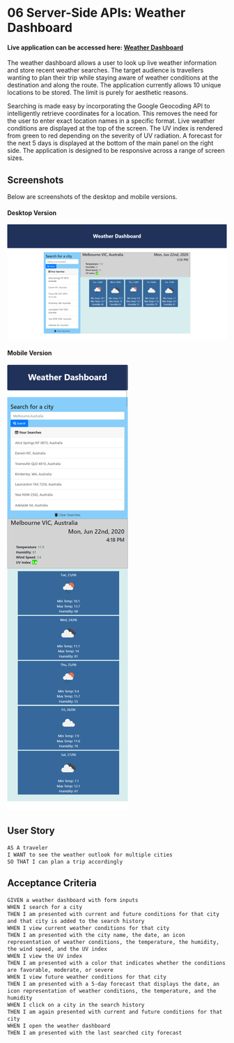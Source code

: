 # 06 Server-Side APIs: Weather Dashboard

#### Live application can be accessed here: [Weather Dashboard](https://bdcoelho.github.io/Weather-Dashboard/ "Live Weather Application")


The weather dashboard allows a user to look up live weather information and store recent weather searches. The target audience is travellers wanting to plan their trip while staying aware of weather conditions at the destination and along the route. The application currently allows 10 unique locations to be stored. The limit is purely for aesthetic reasons.

Searching is made easy by incorporating the Google Geocoding API to intelligently retrieve coordinates for a location. This removes the need for the user to enter exact location names in a specific format. Live weather conditions are displayed at the top of the screen. The UV index is rendered from green to red depending on the severity of UV radiation. A forecast for the next 5 days is displayed at the bottom of the main panel on the right side. The application is designed to be responsive across a range of screen sizes.

## Screenshots

Below are screenshots of the desktop and mobile versions.

#### Desktop Version

![Desktop Version](https://github.com/bdcoelho/Weather-Dashboard/blob/master/Assets/Screenshot_Desktop.png "Desktop Version")

#### Mobile Version

![Mobile Version](https://github.com/bdcoelho/Weather-Dashboard/blob/master/Assets/Screenshot_Mobile.png "Mobile Version")

## User Story

```
AS A traveler
I WANT to see the weather outlook for multiple cities
SO THAT I can plan a trip accordingly
```

## Acceptance Criteria

```
GIVEN a weather dashboard with form inputs
WHEN I search for a city
THEN I am presented with current and future conditions for that city and that city is added to the search history
WHEN I view current weather conditions for that city
THEN I am presented with the city name, the date, an icon representation of weather conditions, the temperature, the humidity, the wind speed, and the UV index
WHEN I view the UV index
THEN I am presented with a color that indicates whether the conditions are favorable, moderate, or severe
WHEN I view future weather conditions for that city
THEN I am presented with a 5-day forecast that displays the date, an icon representation of weather conditions, the temperature, and the humidity
WHEN I click on a city in the search history
THEN I am again presented with current and future conditions for that city
WHEN I open the weather dashboard
THEN I am presented with the last searched city forecast
```

